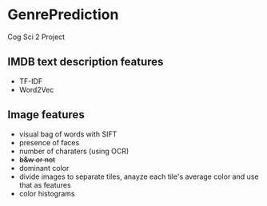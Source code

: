 # GenrePrediction
Cog Sci 2 Project

## IMDB text description features
- TF-IDF
- Word2Vec

## Image features
- visual bag of words with SIFT
- presence of faces 
- number of charaters (using OCR)
- ~~b&w or not~~
- dominant color
- divide images to separate tiles, anayze each tile's average color and use that as features
- color histograms
